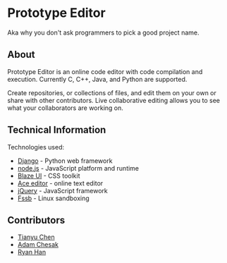 # Prototype Editor

Aka why you don't ask programmers to pick a good project name.

## About

Prototype Editor is an online code editor with code compilation and execution. Currently C, C++, Java, and Python are supported. 

Create repositories, or collections of files, and edit them on your own or share with other contributors. Live collaborative editing allows you to see what your collaborators are working on.

## Technical Information

Technologies used:

* [Django](https://www.djangoproject.com/) - Python web framework
* [node.js](https://nodejs.org/en/) - JavaScript platform and runtime
* [Blaze UI](https://www.blazeui.com/) - CSS toolkit
* [Ace editor](https://github.com/ajaxorg/ace) - online text editor
* [jQuery](https://jquery.com/) - JavaScript framework
* [Fssb](https://github.com/adtac/fssb) - Linux sandboxing

## Contributors

* [Tianyu Chen](https://github.com/cty123)
* [Adam Chesak](https://github.com/achesak)
* [Ryan Han](https://github.com/RyanHan0127)
